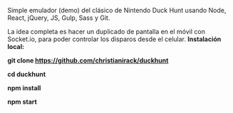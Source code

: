 Simple emulador (demo) del clásico de Nintendo Duck Hunt usando Node, React, jQuery, JS, Gulp, Sass y Git.

La idea completa es hacer un duplicado de pantalla en el móvil con Socket.io, para poder controlar los disparos desde el celular.
<b>
Instalación local:

git clone https://github.com/christianirack/duckhunt

cd duckhunt

npm install

npm start
</b>


